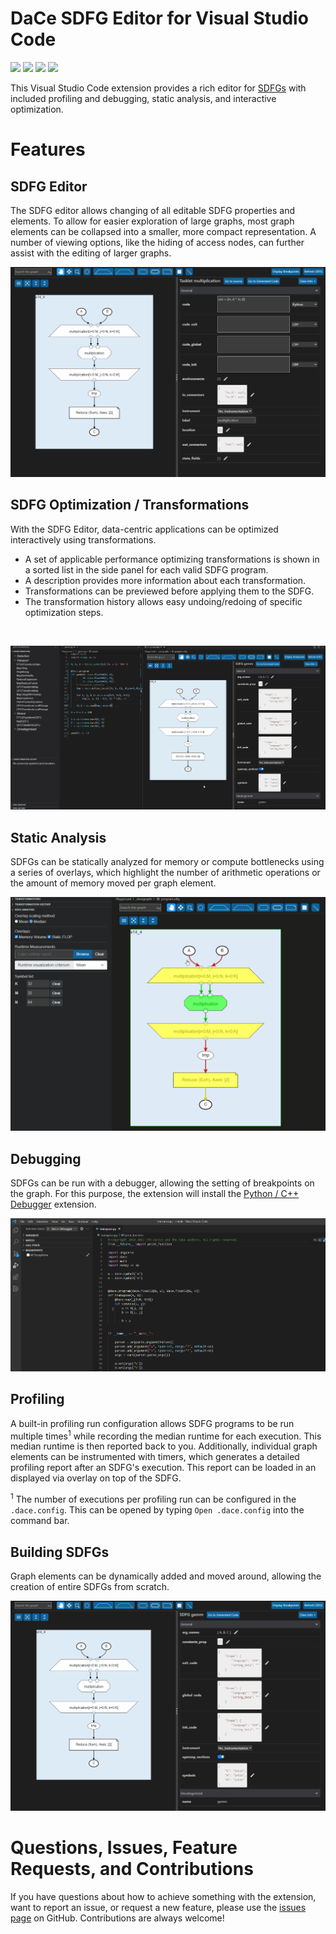 # DaCe SDFG Editor for Visual Studio Code

[![](https://vsmarketplacebadge.apphb.com/version-short/phschaad.sdfv.svg
)](https://marketplace.visualstudio.com/items?itemName=phschaad.sdfv)
[![](https://vsmarketplacebadge.apphb.com/installs-short/phschaad.sdfv.svg
)](https://marketplace.visualstudio.com/items?itemName=phschaad.sdfv)
[![](https://vsmarketplacebadge.apphb.com/downloads-short/phschaad.sdfv.svg
)](https://marketplace.visualstudio.com/items?itemName=phschaad.sdfv)
[![](https://vsmarketplacebadge.apphb.com/rating-short/phschaad.sdfv.svg
)](https://marketplace.visualstudio.com/items?itemName=phschaad.sdfv)

This Visual Studio Code extension provides a rich editor for
[SDFGs](http://spcl.inf.ethz.ch/dace/) with included profiling and
debugging, static analysis, and interactive optimization.

# Features

## SDFG Editor

The SDFG editor allows changing of all editable SDFG properties and elements.
To allow for easier exploration of large graphs, most graph elements can be
collapsed into a smaller, more compact representation. A number of viewing
options, like the hiding of access nodes, can further assist with the editing
of larger graphs.

![sdfg-editor-example](images/sdfg_editor.gif)

## SDFG Optimization / Transformations

With the SDFG Editor, data-centric applications can be optimized interactively using transformations.

- A set of applicable performance optimizing transformations is shown in a
  sorted list in the side panel for each valid SDFG program.
- A description provides more information about each transformation.
- Transformations can be previewed before applying them to the SDFG.
- The transformation history allows easy undoing/redoing of specific
  optimization steps.

<br>

![sdfg-optimization-example](images/sdfg_optimization.gif)

## Static Analysis

SDFGs can be statically analyzed for memory or compute bottlenecks using a
series of overlays, which highlight the number of arithmetic operations or the
amount of memory moved per graph element.

![sdfg-analysis-example](images/analysis.gif)

## Debugging

SDFGs can be run with a debugger, allowing the setting of breakpoints on the
graph. For this purpose, the extension will install the
[Python / C++ Debugger](https://marketplace.visualstudio.com/items?itemName=benjamin-simmonds.pythoncpp-debug)
extension.

![debugging-example](images/debugging.gif)

## Profiling

A built-in profiling run configuration allows SDFG programs to be run multiple
times<sup>1</sup> while recording the median runtime for each execution. This
median runtime is then reported back to you. Additionally, individual graph
elements can be instrumented with timers, which generates a detailed profiling
report after an SDFG's execution. This report can be loaded in an displayed via
overlay on top of the SDFG.

<sup>1</sup> The number of executions per profiling run can be configured in
the `.dace.config`. This can be opened by typing `Open .dace.config` into the
command bar.


## Building SDFGs

Graph elements can be dynamically added and moved around, allowing the creation
of entire SDFGs from scratch.

![sdfg-editor-adding-elements-example](images/sdfg_adding_elements.gif)

# Questions, Issues, Feature Requests, and Contributions

If you have questions about how to achieve something with the extension, want
to report an issue, or request a new feature, please use the
[issues page](https://github.com/spcl/dace-vscode/issues) on GitHub.
Contributions are always welcome!

